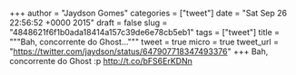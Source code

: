 
+++
author = "Jaydson Gomes"
categories = ["tweet"]
date = "Sat Sep 26 22:56:52 +0000 2015"
draft = false
slug = "4848621f6f1b0ada18414a157c39de6e78cb5eb1"
tags = ["tweet"]
title = """Bah, concorrente do Ghost..."""
tweet = true
micro = true
tweet_url = "https://twitter.com/jaydson/status/647907718347493376"
+++
Bah, concorrente do Ghost :p http://t.co/bFS6ErKDNn
